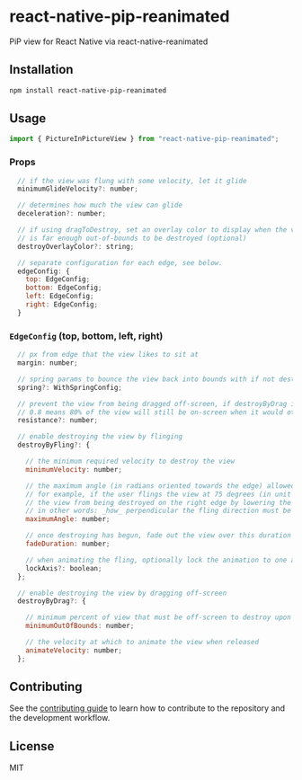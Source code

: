 # react-native-pip-reanimated

PiP view for React Native via react-native-reanimated

## Installation

```sh
npm install react-native-pip-reanimated
```

## Usage

```js
import { PictureInPictureView } from "react-native-pip-reanimated";
```

### Props
```javascript
  // if the view was flung with some velocity, let it glide
  minimumGlideVelocity?: number;

  // determines how much the view can glide
  deceleration?: number;

  // if using dragToDestroy, set an overlay color to display when the view
  // is far enough out-of-bounds to be destroyed (optional)
  destroyOverlayColor?: string;

  // separate configuration for each edge, see below.
  edgeConfig: {
    top: EdgeConfig;
    bottom: EdgeConfig;
    left: EdgeConfig;
    right: EdgeConfig;
  }
```

### `EdgeConfig` (top, bottom, left, right)
```javascript
  // px from edge that the view likes to sit at
  margin: number;

  // spring params to bounce the view back into bounds with if not destroying
  spring?: WithSpringConfig;

  // prevent the view from being dragged off-screen, if destroyByDrag is not desired
  // 0.8 means 80% of the view will still be on-screen when it would otherwise be 100% off-screen
  resistance?: number;

  // enable destroying the view by flinging
  destroyByFling?: {

    // the minimum required velocity to destroy the view
    minimumVelocity: number;

    // the maximum angle (in radians oriented towards the edge) allowed to destroy the view.
    // for example, if the user flings the view at 75 degrees (in unit circle), we can prevent
    // the view from being destroyed on the right edge by lowering the maximum angle.
    // in other words: _how_ perpendicular the fling direction must be to the edge.
    maximumAngle: number;

    // once destroying has begun, fade out the view over this duration
    fadeDuration: number;

    // when animating the fling, optionally lock the animation to one axis
    lockAxis?: boolean;
  };

  // enable destroying the view by dragging off-screen
  destroyByDrag?: {

    // minimum percent of view that must be off-screen to destroy upon releasing the drag
    minimumOutOfBounds: number;

    // the velocity at which to animate the view when released
    animateVelocity: number;
  };
```

## Contributing

See the [contributing guide](CONTRIBUTING.md) to learn how to contribute to the repository and the development workflow.

## License

MIT
